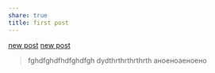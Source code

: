 ```yaml
---
share: true
title: first post
---
```

 

[new post](./post-G2.md)
[new post](./post-G2.md)

 


>fghdfghdfhdfghdfgh
>dydthrthrthrthrth
>аноеноаеноено
